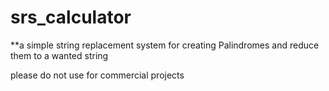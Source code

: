 # srs_calculator
**a simple string replacement system for creating Palindromes and reduce them to a wanted string

please do not use for commercial projects
